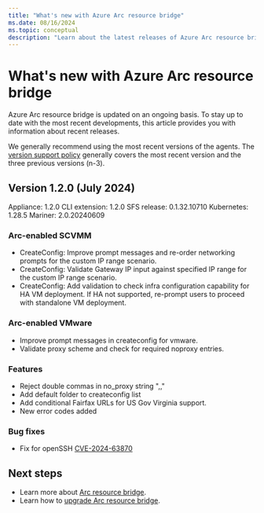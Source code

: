 ```yaml
---
title: "What's new with Azure Arc resource bridge"
ms.date: 08/16/2024
ms.topic: conceptual
description: "Learn about the latest releases of Azure Arc resource bridge."
---
```


# What's new with Azure Arc resource bridge

Azure Arc resource bridge is updated on an ongoing basis. To stay up to date with the most recent developments, this article provides you with information about recent releases.


We generally recommend using the most recent versions of the agents. The [version support policy](overview.md#supported-versions) generally covers the most recent version and the three previous versions (n-3).

## Version 1.2.0 (July 2024)

Appliance: 1.2.0
CLI extension: 1.2.0
SFS release: 0.1.32.10710
Kubernetes: 1.28.5
Mariner: 2.0.20240609

### Arc-enabled SCVMM

- CreateConfig: Improve prompt messages and re-order networking prompts for the custom IP range scenario.
- CreateConfig: Validate Gateway IP input against specified IP range for the custom IP range scenario.
- CreateConfig: Add validation to check infra configuration capability for HA VM deployment. If HA not supported, re-prompt users to proceed with standalone VM deployment.

### Arc-enabled VMware

- Improve prompt messages in createconfig for vmware.
- Validate proxy scheme and check for required noproxy entries.

### Features

- Reject double commas in no_proxy string ",,"
- Add default folder to createconfig list
- Add conditional Fairfax URLs for US Gov Virginia support.
- New error codes added

### Bug fixes

- Fix for openSSH [CVE-2024-63870](https://github.com/advisories/GHSA-2x8c-95vh-gfv4)

## Next steps

- Learn more about [Arc resource bridge](overview.md).
- Learn how to [upgrade Arc resource bridge](upgrade.md).

